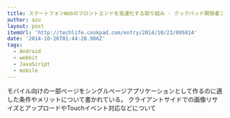 ```yaml
---
title: スマートフォンWebのフロントエンドを高速化する取り組み - クックパッド開発者ブログ
author: azu
layout: post
itemUrl: 'http://techlife.cookpad.com/entry/2014/10/23/095814'
date: '2014-10-26T01:44:28.986Z'
tags:
  - Android
  - webkit
  - JavaScript
  - mobile
---
```

モバイル向けの一部ページをシングルページアプリケーションとして作るのに適した条件やメリットについて書かれている。
クライアントサイドでの画像リサイズとアップロードやTouchイベント対応などについて
